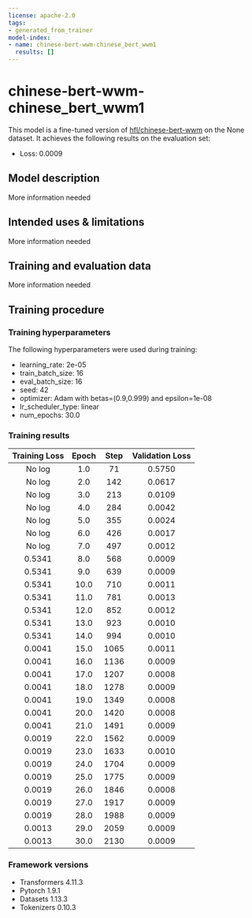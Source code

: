 ```yaml
---
license: apache-2.0
tags:
- generated_from_trainer
model-index:
- name: chinese-bert-wwm-chinese_bert_wwm1
  results: []
---
```


<!-- This model card has been generated automatically according to the information the Trainer had access to. You
should probably proofread and complete it, then remove this comment. -->

# chinese-bert-wwm-chinese_bert_wwm1

This model is a fine-tuned version of [hfl/chinese-bert-wwm](https://huggingface.co/hfl/chinese-bert-wwm) on the None dataset.
It achieves the following results on the evaluation set:
- Loss: 0.0009

## Model description

More information needed

## Intended uses & limitations

More information needed

## Training and evaluation data

More information needed

## Training procedure

### Training hyperparameters

The following hyperparameters were used during training:
- learning_rate: 2e-05
- train_batch_size: 16
- eval_batch_size: 16
- seed: 42
- optimizer: Adam with betas=(0.9,0.999) and epsilon=1e-08
- lr_scheduler_type: linear
- num_epochs: 30.0

### Training results

| Training Loss | Epoch | Step | Validation Loss |
|:-------------:|:-----:|:----:|:---------------:|
| No log        | 1.0   | 71   | 0.5750          |
| No log        | 2.0   | 142  | 0.0617          |
| No log        | 3.0   | 213  | 0.0109          |
| No log        | 4.0   | 284  | 0.0042          |
| No log        | 5.0   | 355  | 0.0024          |
| No log        | 6.0   | 426  | 0.0017          |
| No log        | 7.0   | 497  | 0.0012          |
| 0.5341        | 8.0   | 568  | 0.0009          |
| 0.5341        | 9.0   | 639  | 0.0009          |
| 0.5341        | 10.0  | 710  | 0.0011          |
| 0.5341        | 11.0  | 781  | 0.0013          |
| 0.5341        | 12.0  | 852  | 0.0012          |
| 0.5341        | 13.0  | 923  | 0.0010          |
| 0.5341        | 14.0  | 994  | 0.0010          |
| 0.0041        | 15.0  | 1065 | 0.0011          |
| 0.0041        | 16.0  | 1136 | 0.0009          |
| 0.0041        | 17.0  | 1207 | 0.0008          |
| 0.0041        | 18.0  | 1278 | 0.0009          |
| 0.0041        | 19.0  | 1349 | 0.0008          |
| 0.0041        | 20.0  | 1420 | 0.0008          |
| 0.0041        | 21.0  | 1491 | 0.0009          |
| 0.0019        | 22.0  | 1562 | 0.0009          |
| 0.0019        | 23.0  | 1633 | 0.0010          |
| 0.0019        | 24.0  | 1704 | 0.0009          |
| 0.0019        | 25.0  | 1775 | 0.0009          |
| 0.0019        | 26.0  | 1846 | 0.0008          |
| 0.0019        | 27.0  | 1917 | 0.0009          |
| 0.0019        | 28.0  | 1988 | 0.0009          |
| 0.0013        | 29.0  | 2059 | 0.0009          |
| 0.0013        | 30.0  | 2130 | 0.0009          |


### Framework versions

- Transformers 4.11.3
- Pytorch 1.9.1
- Datasets 1.13.3
- Tokenizers 0.10.3
